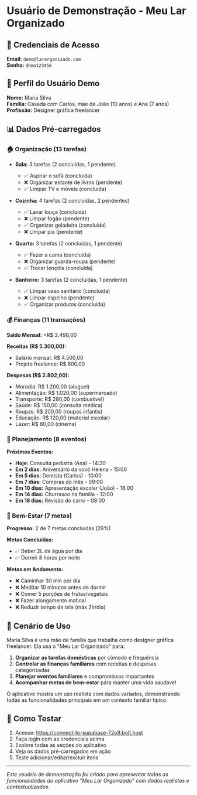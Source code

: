 # Usuário de Demonstração - Meu Lar Organizado

## 🔐 Credenciais de Acesso

**Email:** `demo@larorganizado.com`  
**Senha:** `demo123456`

## 👤 Perfil do Usuário Demo

**Nome:** Maria Silva  
**Família:** Casada com Carlos, mãe de João (10 anos) e Ana (7 anos)  
**Profissão:** Designer gráfica freelancer  

## 📊 Dados Pré-carregados

### 🏠 Organização (13 tarefas)
- **Sala:** 3 tarefas (2 concluídas, 1 pendente)
  - ✅ Aspirar o sofá (concluída)
  - ❌ Organizar estante de livros (pendente)
  - ✅ Limpar TV e móveis (concluída)

- **Cozinha:** 4 tarefas (2 concluídas, 2 pendentes)
  - ✅ Lavar louça (concluída)
  - ❌ Limpar fogão (pendente)
  - ✅ Organizar geladeira (concluída)
  - ❌ Limpar pia (pendente)

- **Quarto:** 3 tarefas (2 concluídas, 1 pendente)
  - ✅ Fazer a cama (concluída)
  - ❌ Organizar guarda-roupa (pendente)
  - ✅ Trocar lençóis (concluída)

- **Banheiro:** 3 tarefas (2 concluídas, 1 pendente)
  - ✅ Limpar vaso sanitário (concluída)
  - ❌ Limpar espelho (pendente)
  - ✅ Organizar produtos (concluída)

### 💰 Finanças (11 transações)
**Saldo Mensal:** +R$ 2.498,00

**Receitas (R$ 5.300,00):**
- Salário mensal: R$ 4.500,00
- Projeto freelance: R$ 800,00

**Despesas (R$ 2.802,00):**
- Moradia: R$ 1.200,00 (aluguel)
- Alimentação: R$ 1.020,00 (supermercado)
- Transporte: R$ 280,00 (combustível)
- Saúde: R$ 150,00 (consulta médica)
- Roupas: R$ 200,00 (roupas infantis)
- Educação: R$ 120,00 (material escolar)
- Lazer: R$ 80,00 (cinema)

### 📅 Planejamento (8 eventos)
**Próximos Eventos:**
- **Hoje:** Consulta pediatra (Ana) - 14:30
- **Em 2 dias:** Aniversário da vovó Helena - 15:00
- **Em 5 dias:** Dentista (Carlos) - 10:00
- **Em 7 dias:** Compras do mês - 09:00
- **Em 10 dias:** Apresentação escolar (João) - 16:00
- **Em 14 dias:** Churrasco na família - 12:00
- **Em 18 dias:** Revisão do carro - 08:00

### 💚 Bem-Estar (7 metas)
**Progresso:** 2 de 7 metas concluídas (29%)

**Metas Concluídas:**
- ✅ Beber 2L de água por dia
- ✅ Dormir 8 horas por noite

**Metas em Andamento:**
- ❌ Caminhar 30 min por dia
- ❌ Meditar 10 minutos antes de dormir
- ❌ Comer 5 porções de frutas/vegetais
- ❌ Fazer alongamento matinal
- ❌ Reduzir tempo de tela (máx 2h/dia)

## 🎯 Cenário de Uso

Maria Silva é uma mãe de família que trabalha como designer gráfica freelancer. Ela usa o "Meu Lar Organizado" para:

1. **Organizar as tarefas domésticas** por cômodo e frequência
2. **Controlar as finanças familiares** com receitas e despesas categorizadas
3. **Planejar eventos familiares** e compromissos importantes
4. **Acompanhar metas de bem-estar** para manter uma vida saudável

O aplicativo mostra um uso realista com dados variados, demonstrando todas as funcionalidades principais em um contexto familiar típico.

## 🚀 Como Testar

1. Acesse: https://connect-to-supabase-72o9.bolt.host
2. Faça login com as credenciais acima
3. Explore todas as seções do aplicativo
4. Veja os dados pré-carregados em ação
5. Teste adicionar/editar/excluir itens

---

*Este usuário de demonstração foi criado para apresentar todas as funcionalidades do aplicativo "Meu Lar Organizado" com dados realistas e contextualizados.*